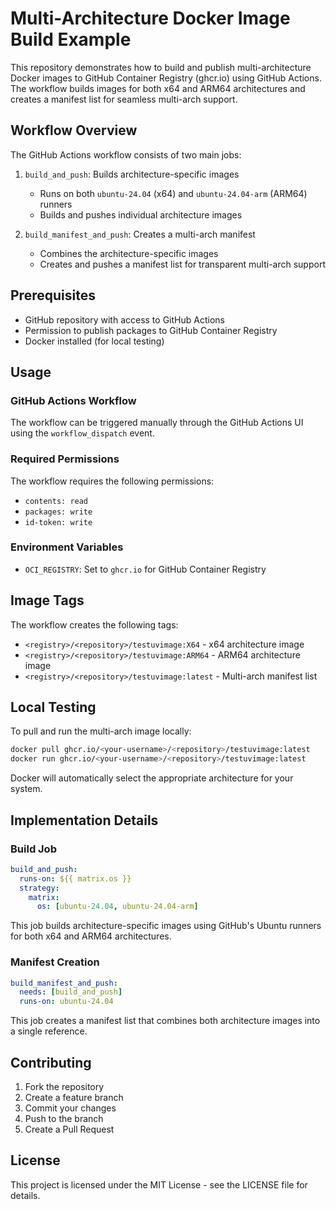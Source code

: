 # Multi-Architecture Docker Image Build Example

This repository demonstrates how to build and publish multi-architecture Docker images to GitHub Container Registry (ghcr.io) using GitHub Actions. The workflow builds images for both x64 and ARM64 architectures and creates a manifest list for seamless multi-arch support.

## Workflow Overview

The GitHub Actions workflow consists of two main jobs:

1. `build_and_push`: Builds architecture-specific images
   - Runs on both `ubuntu-24.04` (x64) and `ubuntu-24.04-arm` (ARM64) runners
   - Builds and pushes individual architecture images

2. `build_manifest_and_push`: Creates a multi-arch manifest
   - Combines the architecture-specific images
   - Creates and pushes a manifest list for transparent multi-arch support

## Prerequisites

- GitHub repository with access to GitHub Actions
- Permission to publish packages to GitHub Container Registry
- Docker installed (for local testing)

## Usage

### GitHub Actions Workflow

The workflow can be triggered manually through the GitHub Actions UI using the `workflow_dispatch` event.

### Required Permissions

The workflow requires the following permissions:
- `contents: read`
- `packages: write`
- `id-token: write`

### Environment Variables

- `OCI_REGISTRY`: Set to `ghcr.io` for GitHub Container Registry

## Image Tags

The workflow creates the following tags:
- `<registry>/<repository>/testuvimage:X64` - x64 architecture image
- `<registry>/<repository>/testuvimage:ARM64` - ARM64 architecture image
- `<registry>/<repository>/testuvimage:latest` - Multi-arch manifest list

## Local Testing

To pull and run the multi-arch image locally:

```bash
docker pull ghcr.io/<your-username>/<repository>/testuvimage:latest
docker run ghcr.io/<your-username>/<repository>/testuvimage:latest
```

Docker will automatically select the appropriate architecture for your system.

## Implementation Details

### Build Job
```yaml
build_and_push:
  runs-on: ${{ matrix.os }}
  strategy:
    matrix:
      os: [ubuntu-24.04, ubuntu-24.04-arm]
```

This job builds architecture-specific images using GitHub's Ubuntu runners for both x64 and ARM64 architectures.

### Manifest Creation
```yaml
build_manifest_and_push:
  needs: [build_and_push]
  runs-on: ubuntu-24.04
```

This job creates a manifest list that combines both architecture images into a single reference.

## Contributing

1. Fork the repository
2. Create a feature branch
3. Commit your changes
4. Push to the branch
5. Create a Pull Request

## License

This project is licensed under the MIT License - see the LICENSE file for details.
